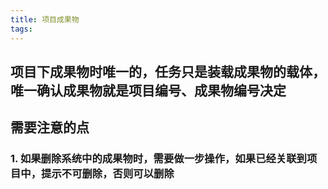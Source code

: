 ```yaml
---
title: 项目成果物
tags:
---
```


## 项目下成果物时唯一的，任务只是装载成果物的载体，唯一确认成果物就是项目编号、成果物编号决定
## 需要注意的点
### 1. 如果删除系统中的成果物时，需要做一步操作，如果已经关联到项目中，提示不可删除，否则可以删除
